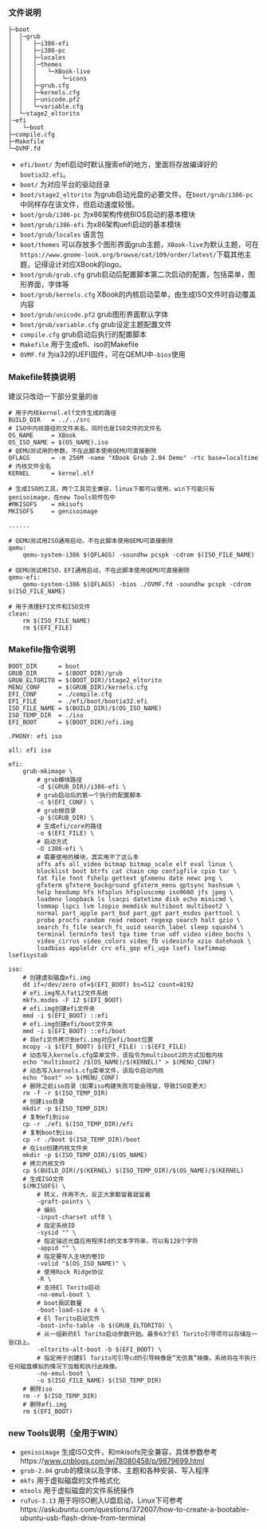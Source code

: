 ### 文件说明
```
├─boot
│  │─grub
│  │   ├─i386-efi
│  │   ├─i386-pc
│  │   ├─locales
│  │   │─themes
│  │   │   └─XBook-live
│  │   │       └─icons
│  │   ├─grub.cfg
│  │   ├─kernels.cfg
│  │   ├─unicode.pf2
│  │   └─variable.cfg
│  └─stage2_eltorito
│─efi
│   └─boot
├─compile.cfg
├─Makefile
└─OVMF.fd
```
* `efi/boot/` 为efi启动时默认搜索efi的地方，里面将存放编译好的 `bootia32.efi`。
* `boot/` 为对应平台的驱动目录
* `boot/stage2_eltorito` 为grub启动光盘的必要文件。在`boot/grub/i386-pc`中同样存在该文件，但启动速度较慢。
* `boot/grub/i386-pc` 为x86架构传统BIOS启动的基本模块
* `boot/grub/i386-efi` 为x86架构uefi启动的基本模块
* `boot/grub/locales` 语言包
* `boot/themes` 可以存放多个图形界面grub主题，`XBook-live`为默认主题，可在`https://www.gnome-look.org/browse/cat/109/order/latest/`下载其他主题，记得设计对应XBook的logo。
* `boot/grub/grub.cfg` grub启动后配置脚本第二次启动的配置，包括菜单，图形界面，字体等
* `boot/grub/kernels.cfg` XBook的内核启动菜单，由生成ISO文件时自动覆盖内容
* `boot/grub/unicode.pf2` grub图形界面默认字体
* `boot/grub/variable.cfg` grub设定主题配置文件
* `compile.cfg` grub启动后执行的配置脚本
* `Makefile` 用于生成efi、iso的Makefile
* `OVMF.fd` 为ia32的UEFI固件，可在QEMU中`-bios`使用

### Makefile转换说明
建议只改动一下部分变量的`值`
```
# 用于内核kernel.elf文件生成的路径
BUILD_DIR   = ../../src
# ISO中内核路径的文件夹名，同时也是ISO文件的文件名
OS_NAME     = XBook
OS_ISO_NAME = $(OS_NAME).iso
# QEMU测试用的参数，不在此脚本使用QEMU可直接删除
QFLAGS      = -m 256M -name "XBook Grub 2.04 Demo" -rtc base=localtime
# 内核文件全名
KERNEL      = kernel.elf

# 生成ISO的工具，两个工具完全兼容，linux下都可以使用，win下可能只有genisoimage，在new Tools软件包中
#MKISOFS    = mkisofs
MKISOFS     = genisoimage

......

# QEMU测试用ISO通用启动，不在此脚本使用QEMU可直接删除
qemu:
	qemu-system-i386 $(QFLAGS) -soundhw pcspk -cdrom $(ISO_FILE_NAME)

# QEMU测试用ISO，EFI通用启动，不在此脚本使用QEMU可直接删除
qemu-efi:
	qemu-system-i386 $(QFLAGS) -bios ./OVMF.fd -soundhw pcspk -cdrom $(ISO_FILE_NAME)

# 用于清理EFI文件和ISO文件
clean:
	rm $(ISO_FILE_NAME)
	rm $(EFI_FILE)
```

### Makefile指令说明
```
BOOT_DIR      = boot
GRUB_DIR      = $(BOOT_DIR)/grub
GRUB_ELTORITO = $(BOOT_DIR)/stage2_eltorito
MENU_CONF     = $(GRUB_DIR)/kernels.cfg
EFI_CONF      = ./compile.cfg
EFI_FILE      = ./efi/boot/bootia32.efi
ISO_FILE_NAME = $(BUILD_DIR)/$(OS_ISO_NAME)
ISO_TEMP_DIR  = ./iso
EFI_BOOT      = $(BOOT_DIR)/efi.img

.PHONY: efi iso

all: efi iso

efi:
	grub-mkimage \
        # grub模块路径
		-d $(GRUB_DIR)/i386-efi \
        # grub启动后的第一个执行的配置脚本
		-c $(EFI_CONF) \
        # grub根目录
		-p $(GRUB_DIR) \
        # 生成efi/core的路径
		-o $(EFI_FILE) \
        # 启动方式
		-O i386-efi \
        # 需要使用的模块，其实用不了这么多
		affs afs all_video bitmap bitmap_scale elf eval linux \
		blocklist boot btrfs cat chain cmp configfile cpio tar \
		fat file font fshelp gettext gfxmenu date newc png \
		gfxterm gfxterm_background gfxterm_menu gptsync hashsum \
		help hexdump hfs hfsplus hfspluscomp iso9660 jfs jpeg \
		loadenv loopback ls lsacpi datetime disk echo minicmd \
		lsmmap lspci lvm lzopio memdisk multiboot multiboot2 \
		normal part_apple part_bsd part_gpt part_msdos parttool \
		probe procfs random read reboot regexp search halt gzio \
		search_fs_file search_fs_uuid search_label sleep squash4 \
		terminal terminfo test tga time true udf video video_bochs \
		video_cirrus video_colors video_fb videoinfo xzio datehook \
		loadbios appleldr crc efi_gop efi_uga lsefi lsefimmap lsefisystab

iso:
    # 创建虚拟磁盘efi.img
	dd if=/dev/zero of=$(EFI_BOOT) bs=512 count=8192
    # efi.img写入fat12文件系统
	mkfs.msdos -F 12 $(EFI_BOOT)
    # efi.img创建efi文件夹
	mmd -i $(EFI_BOOT) ::efi
    # efi.img创建efi/boot文件夹
	mmd -i $(EFI_BOOT) ::efi/boot
    # 将efi文件拷贝到efi.img对应efi/boot位置
	mcopy -i $(EFI_BOOT) $(EFI_FILE) ::$(EFI_FILE)
    # 动态写入kernels.cfg菜单文件，该指令为multiboot2的方式加载内核
	echo "multiboot2 /$(OS_NAME)/$(KERNEL)" > $(MENU_CONF)
    # 动态写入kernels.cfg菜单文件，该指令启动内核
	echo "boot" >> $(MENU_CONF)
    # 删除之前iso目录（如果iso构建失败可能会残留，导致ISO变更大）
	rm -f -r $(ISO_TEMP_DIR)
    # 创建iso目录
	mkdir -p $(ISO_TEMP_DIR)
    # 复制efi到iso
	cp -r ./efi $(ISO_TEMP_DIR)/efi
    # 复制boot到iso
	cp -r ./boot $(ISO_TEMP_DIR)/boot
    # 在iso创建内核文件夹
	mkdir -p $(ISO_TEMP_DIR)/$(OS_NAME)
    # 拷贝内核文件
	cp $(BUILD_DIR)/$(KERNEL) $(ISO_TEMP_DIR)/$(OS_NAME)/$(KERNEL)
    # 生成ISO文件
	$(MKISOFS) \
        # 转义，作用不大，反正大家都留着就留着
		-graft-points \
        # 编码
		-input-charset utf8 \
        # 指定系统ID
		-sysid "" \
        # 指定描述光盘应用程序Id的文本字符串，可以有128个字符
		-appid "" \
        # 指定要写入主块的卷ID
		-volid "$(OS_ISO_NAME)" \
        # 使用Rock Ridge协议
		-R \
        # 支持El Torito启动
		-no-emul-boot \
        # boot扇区数量
		-boot-load-size 4 \
        # El Torito启动文件
		-boot-info-table -b $(GRUB_ELTORITO) \
        # 从一组新的El Torito启动参数开始。最多63个El Torito引导项可以存储在一张CD上。
		-eltorito-alt-boot -b $(EFI_BOOT) \
        # 指定用于创建El Torito可引导cd的引导映像是“无仿真”映像。系统将在不执行任何磁盘模拟的情况下加载和执行此映像。
		-no-emul-boot \
        -o $(ISO_FILE_NAME) $(ISO_TEMP_DIR)
    # 删除iso
	rm -r $(ISO_TEMP_DIR)
    # 删除efi.img
	rm $(EFI_BOOT)
```

### new Tools说明（全用于WIN）
* `genisoimage` 生成ISO文件，和mkisofs完全兼容，具体参数参考https://www.cnblogs.com/wj78080458/p/9879699.html
* `grub-2.04` grub的模块以及字体、主题和各种安装、写入程序
* `mkfs` 用于虚拟磁盘的文件格式化
* `mtools` 用于虚拟磁盘的文件系统操作
* `rufus-3.13` 用于将ISO刷入U盘启动，Linux下可参考https://askubuntu.com/questions/372607/how-to-create-a-bootable-ubuntu-usb-flash-drive-from-terminal